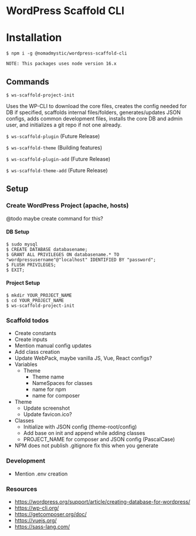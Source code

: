 # WordPress Scaffold CLI

# Installation 
`$ npm i -g @nomadmystic/wordpress-scaffold-cli`

    NOTE: This packages uses node version 16.x

## Commands
`$ ws-scaffold-project-init`

Uses the WP-CLI to download the core files, 
creates the config needed for DB if specified, scaffolds internal files/folders,
generates/updates JSON configs, adds common development files, installs the core DB and admin user, 
and initializes a git repo if not one already.

`$ ws-scaffold-plugin` (Future Release)

`$ ws-scaffold-theme` (Building features)

`$ ws-scaffold-plugin-add` (Future Release)

`$ ws-scaffold-theme-add` (Future Release)

## Setup
### Create WordPress Project (apache, hosts)
@todo maybe create command for this?

#### DB Setup 
```shell
$ sudo mysql
$ CREATE DATABASE databasename;
$ GRANT ALL PRIVILEGES ON databasename.* TO "wordpressusername"@"localhost" IDENTIFIED BY "password";
$ FLUSH PRIVILEGES;
$ EXIT;
```

#### Project Setup

```shell
$ mkdir YOUR_PROJECT_NAME
$ cd YOUR_PROJECT_NAME
$ ws-scaffold-project-init
```

### Scaffold todos 
* Create constants 
* Create inputs
* Mention manual config updates
* Add class creation 
* Update WebPack, maybe vanilla JS, Vue, React configs?
* Variables 
  * Theme
    * Theme name
    * NameSpaces for classes 
    * name for npm 
    * name for composer
* Theme
  * Update screenshot 
  * Update favicon.ico? 
* Classes
  * Initialize with JSON config (theme-root/config)
  * Add base on init and append while adding classes
  * PROJECT_NAME for composer and JSON config (PascalCase)
* NPM does not publish .gitignore fix this when you generate
  
### Development
* Mention .env creation

### Resources
* https://wordpress.org/support/article/creating-database-for-wordpress/
* https://wp-cli.org/
* https://getcomposer.org/doc/
* https://vuejs.org/
* https://sass-lang.com/
